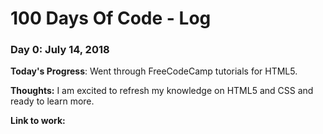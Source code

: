 # 100 Days Of Code - Log

### Day 0: July 14, 2018
**Today's Progress**: Went through FreeCodeCamp tutorials for HTML5.

**Thoughts:** I am excited to refresh my knowledge on HTML5 and CSS and ready to learn more.

**Link to work:** 
